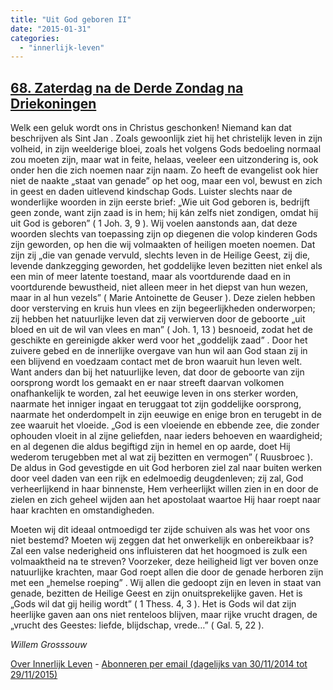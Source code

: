 ```yaml
---
title: "Uit God geboren II"
date: "2015-01-31"
categories: 
  - "innerlijk-leven"
---
```


## [68\. Zaterdag na de Derde Zondag na Driekoningen](http://ift.tt/1zglHyG)

Welk een geluk wordt ons in Christus geschonken! Niemand kan dat beschrijven als Sint Jan . Zoals gewoonlijk ziet hij het christelijk leven in zijn volheid, in zijn weelderige bloei, zoals het volgens Gods bedoeling normaal zou moeten zijn, maar wat in feite, helaas, veeleer een uitzondering is, ook onder hen die zich noemen naar zijn naam. Zo heeft de evangelist ook hier niet de naakte „staat van genade” op het oog, maar een vol, bewust en zich in geest en daden uitlevend kindschap Gods. Luister slechts naar de wonderlijke woorden in zijn eerste brief: „Wie uit God geboren is, bedrijft geen zonde, want zijn zaad is in hem; hij kán zelfs niet zondigen, omdat hij uit God is geboren” ( 1 Joh. 3, 9 ). Wij voelen aanstonds aan, dat deze woorden slechts van toepassing zijn op diegenen die volop kinderen Gods zijn geworden, op hen die wij volmaakten of heiligen moeten noemen. Dat zijn zij „die van genade vervuld, slechts leven in de Heilige Geest, zij die, levende dankzegging geworden, het goddelijke leven bezitten niet enkel als een min of meer latente toestand, maar als voortdurende daad en in voortdurende bewustheid, niet alleen meer in het diepst van hun wezen, maar in al hun vezels” ( Marie Antoinette de Geuser ). Deze zielen hebben door versterving en kruis hun vlees en zijn begeerlijkheden onderworpen; zij hebben het natuurlijke leven dat zij verwierven door de geboorte „uit bloed en uit de wil van vlees en man” ( Joh. 1, 13 ) besnoeid, zodat het de geschikte en gereinigde akker werd voor het „goddelijk zaad” . Door het zuivere gebed en de innerlijke overgave van hun wil aan God staan zij in een blijvend en voedzaam contact met de bron waaruit hun leven welt. Want anders dan bij het natuurlijke leven, dat door de geboorte van zijn oorsprong wordt los gemaakt en er naar streeft daarvan volkomen onafhankelijk te worden, zal het eeuwige leven in ons sterker worden, naarmate het inniger ingaat en teruggaat tot zijn goddelijke oorsprong, naarmate het onderdompelt in zijn eeuwige en enige bron en terugebt in de zee waaruit het vloeide. „God is een vloeiende en ebbende zee, die zonder ophouden vloeit in al zijne geliefden, naar ieders behoeven en waardigheid; en al degenen die aldus begiftigd zijn in hemel en op aarde, doet Hij wederom terugebben met al wat zij bezitten en vermogen” ( Ruusbroec ). De aldus in God gevestigde en uit God herboren ziel zal naar buiten werken door veel daden van een rijk en edelmoedig deugdenleven; zij zal, God verheerlijkend in haar binnenste, Hem verheerlijkt willen zien in en door de zielen en zich geheel wijden aan het apostolaat waartoe Hij haar roept naar haar krachten en omstandigheden.

Moeten wij dit ideaal ontmoedigd ter zijde schuiven als was het voor ons niet bestemd? Moeten wij zeggen dat het onwerkelijk en onbereikbaar is? Zal een valse nederigheid ons influisteren dat het hoogmoed is zulk een volmaaktheid na te streven? Voorzeker, deze heiligheid ligt ver boven onze natuurlijke krachten, maar God roept allen die door de genade herboren zijn met een „hemelse roeping” . Wij allen die gedoopt zijn en leven in staat van genade, bezitten de Heilige Geest en zijn onuitsprekelijke gaven. Het is „Gods wil dat gij heilig wordt” ( 1 Thess. 4, 3 ). Het is Gods wil dat zijn heerlijke gaven aan ons niet renteloos blijven, maar rijke vrucht dragen, de „vrucht des Geestes: liefde, blijdschap, vrede…” ( Gal. 5, 22 ).

_Willem Grosssouw_

[Over Innerlijk Leven](http://ift.tt/1y6X5mY) - [Abonneren per email (dagelijks van 30/11/2014 tot 29/11/2015)](http://eepurl.com/9P3DT)
